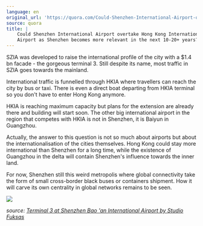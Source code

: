 ```yaml
---
language: en
original_url: 'https://quora.com/Could-Shenzhen-International-Airport-overtake-Hong-Kong-International-Airport-as-Shenzhen-becomes-more-relevant-in-the-next-10-20-years/answer/Clément-Renaud'
source: quora
title: |
    Could Shenzhen International Airport overtake Hong Kong International
    Airport as Shenzhen becomes more relevant in the next 10-20+ years?
---
```


SZIA was developed to raise the international profile of the city with a
 $1.4 bn facade - the gorgeous terminal 3. Still despite its name, most
traffic in SZIA goes towards the mainland.

International traffic is funnelled through HKIA where travellers can
reach the city by bus or taxi. There is even a direct boat departing
from HKIA terminal so you don't have to enter Hong Kong anymore.

HKIA is reaching maximum capacity but plans for the extension are
already there and building will start soon. The other big international
airport in the region that competes with HKIA is not in Shenzhen, it is
Baiyun in Guangzhou.

Actually, the answer to this question is not so much about airports but
about the internationalisation of the cities themselves. Hong Kong could
stay more international than Shenzhen for a long time, while the
existence of Guangzhou in the delta will contain Shenzhen's influence
towards the inner land.

For now, Shenzhen still this weird metropolis where global connectivity
take the form of small cross-border black buses or containers shipment.
How it will carve its own centrality in global networks remains to be
seen.

![](/{{site.base_url}}/img/quora/main-qimg-1b4df1a854da45b2126a48d1e13cc2f2.png)

*source:* [*Terminal 3 at Shenzhen Bao 'an International Airport by
Studio
Fuksas*](https://www.dezeen.com/2013/11/26/studio-fuksas-terminal-3-shenzhen-baoan-international-airport/)
